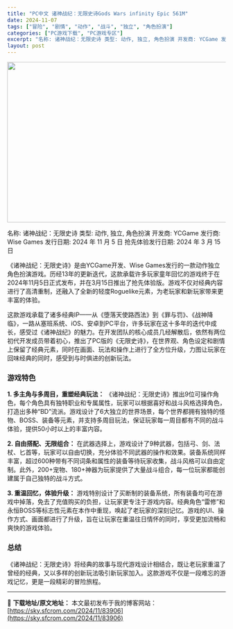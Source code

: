 ```yaml
---
title: "PC中文 诸神战纪：无限史诗Gods Wars infinity Epic 561M"
date: 2024-11-07
tags: ["冒险", "剧情", "动作", "战斗", "独立", "角色扮演"]
categories: ["PC游戏下载", "PC游戏专区"]
excerpt: "名称: 诸神战纪：无限史诗 类型: 动作, 独立, 角色扮演 开发商: YCGame 发行商: Wise Games 发行日期: 2024 年 11 月 5 日 抢先体验发行日期: 2024 年 3 月 15 日 《诸神战纪：无限史诗》是由YCGame开发、Wise Games发行的一款动作独立角色&hellip;"
layout: post
---
```


<img class="aligncenter size-full wp-image-83908" src="https://sky.sfcrom.com/wp-content/uploads/2024/11/2024110702342680.webp" alt="" width="660" height="370" />

名称: 诸神战纪：无限史诗
类型: 动作, 独立, 角色扮演
开发商: YCGame
发行商: Wise Games
发行日期: 2024 年 11 月 5 日
抢先体验发行日期: 2024 年 3 月 15 日

《诸神战纪：无限史诗》是由YCGame开发、Wise Games发行的一款动作独立角色扮演游戏。历经13年的更新迭代，这款承载许多玩家童年回忆的游戏终于在2024年11月5日正式发布，并在3月15日推出了抢先体验版。游戏不仅对经典内容进行了高清重制，还融入了全新的轻度Roguelike元素，为老玩家和新玩家带来更丰富的体验。

这款游戏承载了诸多经典IP——从《堕落天使路西法》到《罪与罚》、《战神降临》，一路从塞班系统、iOS、安卓到PC平台，许多玩家在这十多年的迭代中成长，感受过《诸神战纪》的魅力。在开发团队的核心成员几经解散后，依然有两位初代开发成员带着初心，推出了PC版的《无限史诗》，在世界观、角色设定和剧情上保留了经典元素，同时在画面、玩法和操作上进行了全方位升级，力图让玩家在回味经典的同时，感受到与时俱进的创新玩法。
<h3>游戏特色</h3>
<strong>1. 多主角与多周目，重塑经典玩法：</strong> 《诸神战纪：无限史诗》推出9位可操作角色，每个角色具有独特职业和专属属性，玩家可以根据喜好和战斗风格选择角色，打造出多种“BD”流派。游戏设计了6大独立的世界场景，每个世界都拥有独特的怪物、BOSS、装备等元素，并支持多周目玩法，保证玩家每一周目都有不同的战斗体验，提供50小时以上的丰富内容。

<strong>2. 自由搭配、无限组合：</strong> 在武器选择上，游戏设计了9种武器，包括弓、剑、法杖、匕首等，玩家可以自由切换，充分体验不同武器的操作和效果。装备系统同样丰富，超过600种带有不同词条和属性的装备等待玩家收集，战斗风格可以自由定制。此外，200+宠物、180+神器为玩家提供了大量战斗组合，每一位玩家都能创建属于自己独特的战斗方式。

<strong>3. 重温回忆，体验升级：</strong> 游戏特别设计了买断制的装备系统，所有装备均可在游戏中掉落，免去了充值购买的负担，让玩家更专注于游戏内容。经典角色“雷修”和永恒BOSS等标志性元素在本作中重现，唤起了老玩家的深刻记忆。游戏的UI、操作方式、画面都进行了升级，旨在让玩家在重温往日情怀的同时，享受更加流畅和爽快的游戏体验。
<h3>总结</h3>
《诸神战纪：无限史诗》将经典的故事与现代游戏设计相结合，既让老玩家重温了曾经的经典，又以多样的创新玩法吸引新玩家加入。这款游戏不仅是一段难忘的游戏记忆，更是一段精彩的冒险旅程。

---
📖 **下载地址/原文地址：** 本文最初发布于我的博客网站：[https://sky.sfcrom.com/2024/11/83906](https://sky.sfcrom.com/2024/11/83906)
